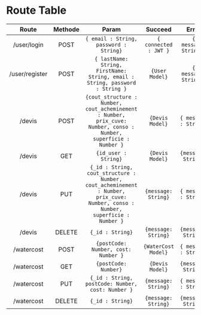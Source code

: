 # Route Table

|Route|Methode|Param|Succeed|Error|  
|:-:|:-:|:-:|:-:|:-:|
| /user/login |POST|`{ email : String, password : String}` | `{ connected : JWT }` | `{ message: String }`|
| /user/register |POST|`{ lastName: String, FirstName: String, email : String, password : String }`| `{User Model}` | `{ message: String }`|
| /devis |POST| `{cout_structure : Number, cout_acheminement : Number,  prix_cuve: Number, conso : Number, superficie : Number }` | `{Devis Model}`| `{ message : String}`|
| /devis |GET|`{id_user : String}`|`{Devis Model}` |`{message: String}`|
| /devis |PUT| `{_id : String, cout_structure : Number, cout_acheminement : Number,  prix_cuve: Number, conso : Number, superficie : Number }` | `{message: String}`| `{ message : String}`|
| /devis |DELETE|`{_id : String}`|`{message: String}` |`{message: String}`|
| /watercost |POST| `{postCode: Number, cost: Number }` | `{WaterCost Model}`| `{ message : String}`|
| /watercost |GET|`{postCode: Number}`|`{Devis Model}` |`{message: String}`|
| /watercost |PUT| `{_id : String, postCode: Number, cost: Number }` | `{message: String}`| `{ message : String}`|
| /watercost |DELETE|`{_id : String}`|`{message: String}` |`{message: String}`|
